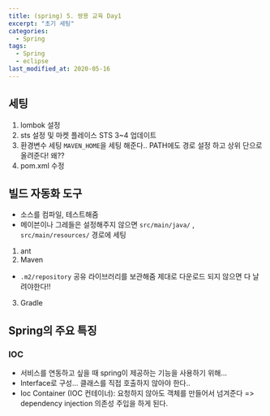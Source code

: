 ```yaml
---
title: (spring) 5. 쌍용 교육 Day1
excerpt: "초기 세팅"
categories:
  - Spring 
tags:
  - Spring
  - eclipse
last_modified_at: 2020-05-16
---
```


## 세팅
1. lombok 설정
2. sts 설정 및 마켓 플레이스 STS 3~4 업데이트
3. 환경변수 세팅 `MAVEN_HOME`을 세팅 해준다.. PATH에도 경로 설정 하고 상위 단으로 올려준다! 왜??
4. pom.xml 수정

## 빌드 자동화 도구
- 소스를 컴파일, 테스트해줌
- 메이븐이나 그레들은 설정해주지 않으면 `src/main/java/` , `src/main/resources/` 경로에 세팅

1. ant
2. Maven
- `.m2/repository` 공유 라이브러리를 보관해줌 제대로 다운로드 되지 않으면 다 날려야한다!!
3. Gradle

## Spring의 주요 특징
### IOC
- 서비스를 연동하고 싶을 때 spring이 제공하는 기능을 사용하기 위해...
- Interface로 구성... 클래스를 직접 호출하지 않아야 한다..
- Ioc Container (IOC 컨테이너): 요청하지 않아도 객체를 만들어서 넘겨준다 => dependency injection 의존성 주입을 하게 된다.